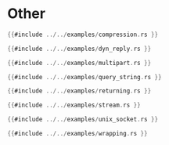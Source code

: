 # Other


```rust
{{#include ../../examples/compression.rs }}
```

```rust
{{#include ../../examples/dyn_reply.rs }}
```

```rust
{{#include ../../examples/multipart.rs }}
```

```rust
{{#include ../../examples/query_string.rs }}
```

```rust
{{#include ../../examples/returning.rs }}
```

```rust
{{#include ../../examples/stream.rs }}
```

```rust
{{#include ../../examples/unix_socket.rs }}
```


```rust
{{#include ../../examples/wrapping.rs }}
```
